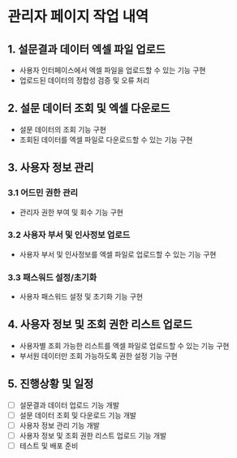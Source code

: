 # 관리자 페이지 작업 내역

## 1. 설문결과 데이터 엑셀 파일 업로드
- 사용자 인터페이스에서 엑셀 파일을 업로드할 수 있는 기능 구현
- 업로드된 데이터의 정합성 검증 및 오류 처리

## 2. 설문 데이터 조회 및 엑셀 다운로드
- 설문 데이터의 조회 기능 구현
- 조회된 데이터를 엑셀 파일로 다운로드할 수 있는 기능 구현

## 3. 사용자 정보 관리
### 3.1 어드민 권한 관리
- 관리자 권한 부여 및 회수 기능 구현

### 3.2 사용자 부서 및 인사정보 업로드
- 사용자 부서 및 인사정보를 엑셀 파일로 업로드할 수 있는 기능 구현

### 3.3 패스워드 설정/초기화
- 사용자 패스워드 설정 및 초기화 기능 구현

## 4. 사용자 정보 및 조회 권한 리스트 업로드
- 사용자별 조회 가능한 리스트를 엑셀 파일로 업로드할 수 있는 기능 구현
- 부서원 데이터만 조회 가능하도록 권한 설정 기능 구현

## 5. 진행상황 및 일정
- [ ] 설문결과 데이터 업로드 기능 개발
- [ ] 설문 데이터 조회 및 다운로드 기능 개발
- [ ] 사용자 정보 관리 기능 개발
- [ ] 사용자 정보 및 조회 권한 리스트 업로드 기능 개발
- [ ] 테스트 및 배포 준비 